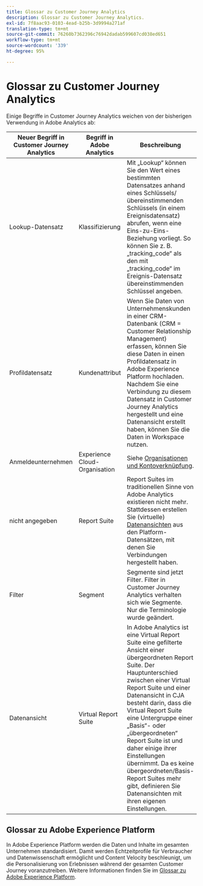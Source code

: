 ```yaml
---
title: Glossar zu Customer Journey Analytics
description: Glossar zu Customer Journey Analytics.
exl-id: 7f8aac93-0103-4ead-b25b-3d9994a271af
translation-type: tm+mt
source-git-commit: 76260b7362396c76942dadab599607cd038ed651
workflow-type: tm+mt
source-wordcount: '339'
ht-degree: 95%

---
```


# Glossar zu Customer Journey Analytics

Einige Begriffe in Customer Journey Analytics weichen von der bisherigen Verwendung in Adobe Analytics ab:

| Neuer Begriff in Customer Journey Analytics | Begriff in Adobe Analytics | Beschreibung |
|---|---|---|
| Lookup-Datensatz | Klassifizierung | Mit „Lookup“ können Sie den Wert eines bestimmten Datensatzes anhand eines Schlüssels/übereinstimmenden Schlüssels (in einem Ereignisdatensatz) abrufen, wenn eine Eins-zu-Eins-Beziehung vorliegt. So können Sie z. B. „tracking_code“ als den mit „tracking_code“ im Ereignis-Datensatz übereinstimmenden Schlüssel angeben. |
| Profildatensatz | Kundenattribut | Wenn Sie Daten von Unternehmenskunden in einer CRM-Datenbank (CRM = Customer Relationship Management) erfassen, können Sie diese Daten in einen Profildatensatz in Adobe Experience Platform hochladen. Nachdem Sie eine Verbindung zu diesem Datensatz in Customer Journey Analytics hergestellt und eine Datenansicht erstellt haben, können Sie die Daten in Workspace nutzen. |
| Anmeldeunternehmen | Experience Cloud-Organisation | Siehe [Organisationen und Kontoverknüpfung](https://docs.adobe.com/content/help/de-DE/core-services/interface/manage-users-and-products/organizations.html#topic_C31CB834F109465A82ED57FF0563B3F1). |
| nicht angegeben | Report Suite | Report Suites im traditionellen Sinne von Adobe Analytics existieren nicht mehr. Stattdessen erstellen Sie (virtuelle) [Datenansichten](/help/data-views/create-dataview.md) aus den Platform-Datensätzen, mit denen Sie Verbindungen hergestellt haben. |
| Filter | Segment | Segmente sind jetzt Filter. Filter in Customer Journey Analytics verhalten sich wie Segmente. Nur die Terminologie wurde geändert. |
| Datenansicht | Virtual Report Suite | In Adobe Analytics ist eine Virtual Report Suite eine gefilterte Ansicht einer übergeordneten Report Suite. Der Hauptunterschied zwischen einer Virtual Report Suite und einer Datenansicht in CJA besteht darin, dass die Virtual Report Suite eine Untergruppe einer „Basis“- oder „übergeordneten“ Report Suite ist und daher einige ihrer Einstellungen übernimmt. Da es keine übergeordneten/Basis-Report Suites mehr gibt, definieren Sie Datenansichten mit ihren eigenen Einstellungen. |

## Glossar zu Adobe Experience Platform

In Adobe Experience Platform werden die Daten und Inhalte im gesamten Unternehmen standardisiert. Damit werden Echtzeitprofile für Verbraucher und Datenwissenschaft ermöglicht und Content Velocity beschleunigt, um die Personalisierung von Erlebnissen während der gesamten Customer Journey voranzutreiben.
Weitere Informationen finden Sie im [Glossar zu Adobe Experience Platform](https://docs.adobe.com/content/help/de-DE/experience-platform/landing/glossary.translate.html).
